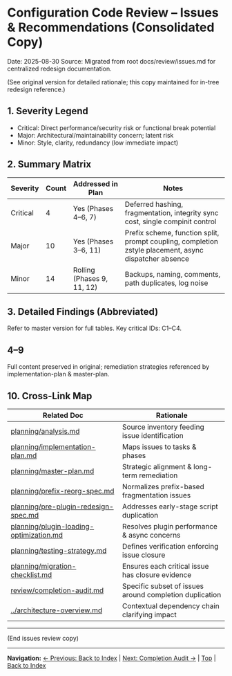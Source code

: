 # Configuration Code Review – Issues & Recommendations (Consolidated Copy)
Date: 2025-08-30
Source: Migrated from root docs/review/issues.md for centralized redesign documentation.

(See original version for detailed rationale; this copy maintained for in-tree redesign reference.)

## 1. Severity Legend
- Critical: Direct performance/security risk or functional break potential
- Major: Architectural/maintainability concern; latent risk
- Minor: Style, clarity, redundancy (low immediate impact)

## 2. Summary Matrix
| Severity | Count | Addressed in Plan | Notes |
|----------|-------|-------------------|-------|
| Critical | 4 | Yes (Phases 4–6, 7) | Deferred hashing, fragmentation, integrity sync cost, single compinit control |
| Major | 10 | Yes (Phases 3–6, 11) | Prefix scheme, function split, prompt coupling, completion zstyle placement, async dispatcher absence |
| Minor | 14 | Rolling (Phases 9, 11, 12) | Backups, naming, comments, path duplicates, log noise |

## 3. Detailed Findings (Abbreviated)
Refer to master version for full tables. Key critical IDs: C1–C4.

## 4–9
Full content preserved in original; remediation strategies referenced by implementation-plan & master-plan.

## 10. Cross-Link Map
| Related Doc | Rationale |
|-------------|-----------|
| [planning/analysis.md](../planning/analysis.md) | Source inventory feeding issue identification |
| [planning/implementation-plan.md](../planning/implementation-plan.md) | Maps issues to tasks & phases |
| [planning/master-plan.md](../planning/master-plan.md) | Strategic alignment & long-term remediation |
| [planning/prefix-reorg-spec.md](../planning/prefix-reorg-spec.md) | Normalizes prefix-based fragmentation issues |
| [planning/pre-plugin-redesign-spec.md](../planning/pre-plugin-redesign-spec.md) | Addresses early-stage script duplication |
| [planning/plugin-loading-optimization.md](../planning/plugin-loading-optimization.md) | Resolves plugin performance & async concerns |
| [planning/testing-strategy.md](../planning/testing-strategy.md) | Defines verification enforcing issue closure |
| [planning/migration-checklist.md](../planning/migration-checklist.md) | Ensures each critical issue has closure evidence |
| [review/completion-audit.md](completion-audit.md) | Specific subset of issues around completion duplication |
| [../architecture-overview.md](../architecture-overview.md) | Contextual dependency chain clarifying impact |

---
(End issues review copy)

---
**Navigation:** [← Previous: Back to Index](../README.md) | [Next: Completion Audit →](completion-audit.md) | [Top](#) | [Back to Index](../README.md)
